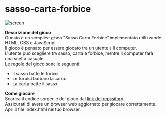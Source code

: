 # sasso-carta-forbice
![screen](https://github.com/FabioAranzulla/sasso-carta-forbice/assets/104132983/a858b975-599e-45f1-92a6-fa4eafc33e50)

<b>Descrizione del gioco</b><br>
Questo è un semplice gioco "Sasso Carta Forbice" implementato utilizzando HTML, CSS e JavaScript.<br>
Il gioco è pensato per essere giocato tra un utente e il computer.<br>L'utente può scegliere tra sasso, carta e forbice, mentre il computer farà una scelta casuale.<br>
Le regole del gioco sono le seguenti:

- Il sasso batte le forbici.
- Le forbici battono la carta.
- La carta batte il sasso.
  
<b>Come giocare</b><br>
Scarica il codice sorgente del gioco dal [link del repository](https://github.com/FabioAranzulla/sasso-carta-forbice.git).<br>
Assicurati di avere un browser web aggiornato per giocare correttamente.<br>
Apri il file index.html nel tuo browser.
